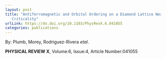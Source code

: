 ```yaml
---
layout: post
title: "Antiferromagnetic and Orbital Ordering on a Diamond Lattice Near Quantum
   Criticality"
urlLink: https://dx.doi.org/10.1103/PhysRevX.6.041055
categories: publications
---
```

By: Plumb, Morey, Rodriguez-Rivera *etal*.

**PHYSICAL REVIEW X**, Volume:6, Issue:4, Article Number:041055

